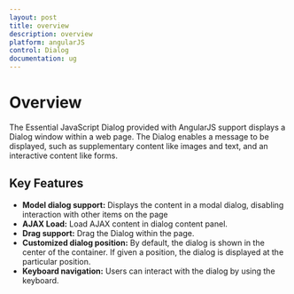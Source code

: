 ```yaml
---
layout: post
title: overview
description: overview
platform: angularJS
control: Dialog
documentation: ug
---
```

# Overview
The Essential JavaScript Dialog provided with AngularJS support displays a Dialog window within a web page. The Dialog enables a message to be displayed, such as supplementary content like images and text, and an interactive content like forms.

## Key Features

*	**Model dialog support:** Displays the content in a modal dialog, disabling interaction with other items on the page
*	**AJAX Load:** Load AJAX content in dialog content panel.
*	**Drag support:** Drag the Dialog within the page.
*	**Customized dialog position:** By default, the dialog is shown in the center of the container. If given a position, the dialog is displayed at the particular position.
*	**Keyboard navigation:** Users can interact with the dialog by using the keyboard.



